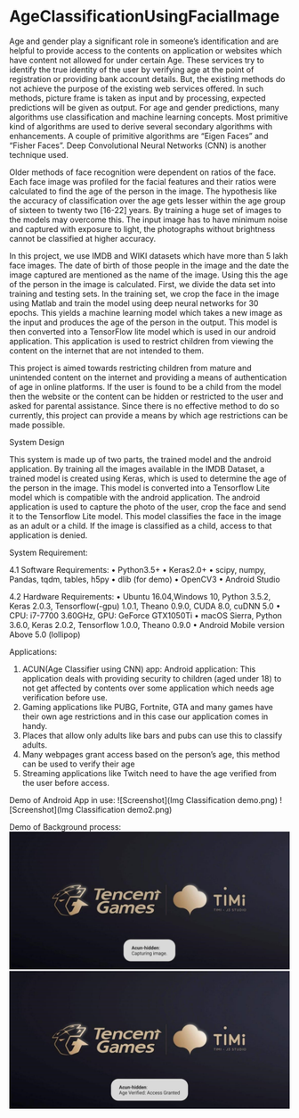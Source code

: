 # AgeClassificationUsingFacialImage

Age and gender play a significant role in someone’s identification and are helpful to provide access to the contents on application or websites which have content not allowed for under certain Age. These services try to identify the true identity of the user by verifying age at the point of registration or providing bank account details. But, the existing methods do not achieve the purpose of the existing web services offered. In such methods, picture frame is taken as input and by processing, expected predictions will be given as output. For age and gender predictions, many algorithms use classification and machine learning concepts. Most primitive kind of algorithms are used to derive several secondary algorithms with enhancements. A couple of primitive algorithms are “Eigen Faces” and “Fisher Faces”.  Deep Convolutional Neural Networks (CNN) is another technique used.

Older methods of face recognition were dependent on ratios of the face. Each face image was profiled for the facial features and their ratios were calculated to find the age of the person in the image. The hypothesis like the accuracy of classification over the age gets lesser within the age group of sixteen to twenty two [16-22] years. By training a huge set of images to the models may overcome this. The input image has to have minimum noise and captured with exposure to light, the photographs without brightness cannot be classified at higher accuracy.

In this project, we use IMDB and WIKI datasets which have more than 5 lakh face images. The date of birth of those people in the image and the date the image captured are mentioned as the name of the image. Using this the age of the person in the image is calculated. First, we divide the data set into training and testing sets. In the training set, we crop the face in the image using Matlab and train the model using deep neural networks for 30 epochs. This yields a machine learning model which takes a new image as the input and produces the age of the person in the output. This model is then converted into a TensorFlow lite model which is used in our android application. This application is used to restrict children from viewing the content on the internet that are not intended to them.

This project is aimed towards restricting children from mature and unintended content on the internet and providing a means of authentication of age in online platforms. If the user is found to be a child from the model then the website or the content can be hidden or restricted to the user and asked for parental assistance. Since there is no effective method to do so currently, this project can provide a means by which age restrictions can be made possible.




System Design

This system is made up of two parts, the trained model and the android application.
By training all the images available in the IMDB Dataset, a trained model is created using Keras, which is used to determine the age of the person in the image. This model is converted into a Tensorflow Lite model which is compatible with the android application.
The android application is used to capture the photo of the user, crop the face and send it to the Tensorflow Lite model. This model classifies the face in the image as an adult or a child. If the image is classified as a child, access to that application is denied.

     
     
System Requirement:

4.1 Software Requirements:
•	Python3.5+
•	Keras2.0+
•	scipy, numpy, Pandas, tqdm, tables, h5py
•	dlib (for demo)
•	OpenCV3
•	Android Studio


4.2 Hardware Requirements:
•	Ubuntu 16.04,Windows 10,  Python 3.5.2, Keras 2.0.3, Tensorflow(-gpu) 1.0.1, 
Theano 0.9.0, CUDA 8.0, cuDNN 5.0
•	CPU: i7-7700 3.60GHz, GPU: GeForce GTX1050Ti
•	macOS Sierra, Python 3.6.0, Keras 2.0.2, Tensorflow 1.0.0, Theano 0.9.0
•	Android Mobile version Above 5.0 (lollipop)  




Applications:
1.	ACUN(Age Classifier using CNN) app: Android application:
This application deals with providing security to children (aged under 18) to not get affected by contents over some application which needs age verification before use.
2.	Gaming applications like PUBG, Fortnite, GTA and many games have their own age restrictions and in this case our application comes in handy.
3.	Places that allow only adults like bars and pubs can use this to classify adults.
4.	Many webpages grant access based on the person’s age, this method can be used to verify their age
5.	Streaming applications like Twitch need to have the age verified from the user before access.

Demo of Android App in use:
![Screenshot](Img Classification demo.png)
![Screenshot](Img Classification demo2.png)

Demo of Background process:
![Screenshot](Appdemo.jpg)
![Screenshot](Appdemo2.jpg)


